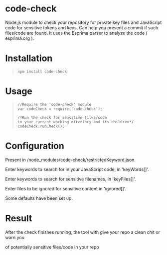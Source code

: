 # code-check
Node.js module to check your repository for private key files and JavaScript code for sensitive tokens and keys. Can help you prevent a commit if such files/code are found. It uses the Esprima parser to analyze the code ( esprima.org ).

# Installation
>```
>npm install code-check


# Usage

>```
>//Require the 'code-check' module
>var codeCheck = require('code-check');
>
>/*Run the check for sensitive files/code 
>in your current working directory and its children*/
>codeCheck.runCheck();

# Configuration
Present in /node_modules/code-check/restrictedKeyword.json.

Enter keywords to search for in your JavaScript code, in 'keyWords[]'.

Enter keywords to search for sensitive filenames, in 'keyFiles[]'.

Enter files to be ignored for sensitive content in 'ignored[]'.

Some defaults have been set up.

# Result
After the check finishes running, the tool with give your repo a clean chit or warn you

of potentially sensitive files/code in your repo


